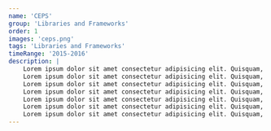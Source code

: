 ```yaml
---
name: 'CEPS'
group: 'Libraries and Frameworks'
order: 1
images: 'ceps.png'
tags: 'Libraries and Frameworks'
timeRange: '2015-2016'
description: |
    Lorem ipsum dolor sit amet consectetur adipisicing elit. Quisquam, quos.
    Lorem ipsum dolor sit amet consectetur adipisicing elit. Quisquam, quos.
    Lorem ipsum dolor sit amet consectetur adipisicing elit. Quisquam, quos.
    Lorem ipsum dolor sit amet consectetur adipisicing elit. Quisquam, quos.
    Lorem ipsum dolor sit amet consectetur adipisicing elit. Quisquam, quos.
    Lorem ipsum dolor sit amet consectetur adipisicing elit. Quisquam, quos.
    Lorem ipsum dolor sit amet consectetur adipisicing elit. Quisquam, quos.
---
```

